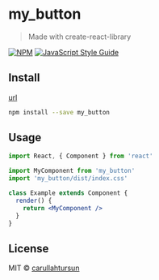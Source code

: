 # my_button

> Made with create-react-library

[![NPM](https://img.shields.io/npm/v/my_button.svg)](https://www.npmjs.com/package/my_button) [![JavaScript Style Guide](https://img.shields.io/badge/code_style-standard-brightgreen.svg)](https://standardjs.com)

## Install

[url](https://www.npmjs.com/package/@carullah/my_button)

```bash
npm install --save my_button
```

## Usage

```jsx
import React, { Component } from 'react'

import MyComponent from 'my_button'
import 'my_button/dist/index.css'

class Example extends Component {
  render() {
    return <MyComponent />
  }
}
```

## License

MIT © [carullahtursun](https://github.com/carullahtursun)
